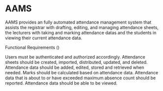# AAMS

AAMS provides an fully automated attendance management system that assists the registrar with drafting, editing, and managing attendance sheets, 
the lecturers with taking and marking attendance datas and the students in viewing their current attendance data.


Functional Requirements ()

Users must be authenticated and authorized accordingly.
Attendance sheets should be created, imported, distributed, updated, and deleted.
Attendance data should be added, edited, stored and retrieved when needed.
Marks should be calculated based on attendance data.
Attendance data that is about to or have exceeded maximum absence count should be reported.
Attendance data should be able to be viewed.
